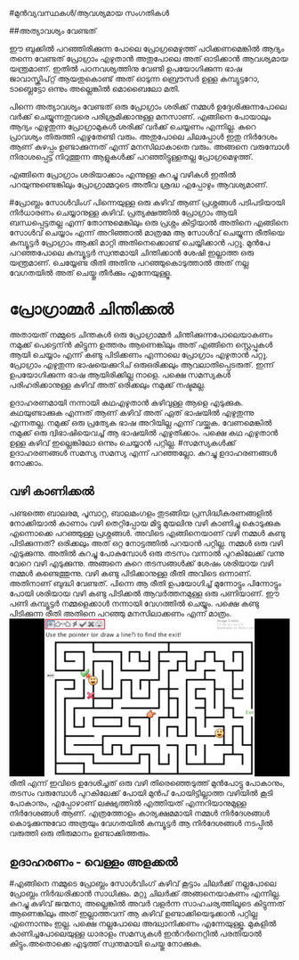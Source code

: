 ﻿#മുൻവ്യവസ്ഥകൾ/ആവശ്യമായ സംഗതികള്‍

##അത്യാവശ്യം വേണ്ടത്

ഈ ബുക്കില്‍ പറഞ്ഞിരിക്കുന്ന പോലെ പ്രോഗ്രമെഴുത്ത് പഠിക്കണമെങ്കില്‍ ആദ്യം തന്നെ വേണ്ടത് പ്രോഗ്രാം എഴുതാന്‍ അതുപോലെ അത് ഓടിക്കാന്‍ ആവശ്യമായ യന്ത്രമാണ്. ഇതില്‍ പഠനവശ്യത്തിനു വേണ്ടി ഉപയോഗിക്കുന്ന ഭാഷ ജാവാസ്ക്രിപ്റ്റ് ആയതുകൊണ്ട്  അത് ഓടുന്ന ബ്രൌസര്‍ ഉള്ള കമ്പ്യുട്ടറോ, ടാബ്ലെട്ടോ ഒന്നും അല്ലെങ്കില്‍ മൊബൈലോ മതി.

പിന്നെ അത്യാവശ്യം വേണ്ടത് ഒരു പ്രോഗ്രാം ശരിക്ക് നമ്മള്‍ ഉദ്ദേശിക്കുന്നപോലെ വര്‍ക്ക്‌ ചെയ്യുന്നതുവരെ പരിശ്രമിക്കാനുള്ള മനസാണ്. എങ്ങിനെ പോയാലും ആദ്യം എഴുതുന്ന പ്രോഗ്രാമുകള്‍ ശരിക്ക് വര്‍ക്ക്‌ ചെയ്യണം എന്നില്ല. കുറെ പ്രാവശ്യം തിരുത്തി എഴുതേണ്ടി വരും. അതുപോലെ ചിലപ്പോള്‍ ഇതു നിര്‍ദേശം ആണ് കുഴപ്പം ഉണ്ടാക്കുന്നത് എന്ന് മനസിലാകാതെ വരും. അങ്ങനെ വരുമ്പോള്‍ നിരാശപ്പെട്ട് നിറുത്തുന്ന ആളുകള്‍ക്ക് പറഞ്ഞിട്ടുള്ളതല്ല പ്രോഗ്രമെഴുത്ത്. 

എങ്ങിനെ പ്രോഗ്രാം ശരിയാക്കാം എന്നുള്ള കുറച്ചു വഴികള്‍ ഇതില്‍ പറയുന്നുണ്ടെങ്കിലും പ്രോഗ്രാമ്മറുടെ അതീവ ശ്രദ്ധ എപ്പോഴും ആവശ്യമാണ്.

#പ്രോബ്ലം സോള്‍വിംഗ്
പിന്നെയുള്ള ഒരു കഴിവ് ആണ് പ്രശ്നങ്ങള്‍ പടിപടിയായി നിര്‍ധാരണം ചെയ്യാനുള്ള കഴിവ്. പ്രത്യക്ഷത്തില്‍ പ്രോഗ്രാം ആയി ബന്ധപ്പെട്ടതല്ല എന്ന് തോന്നുമെങ്കിലും ഒരു പ്രശ്നം കിട്ടിയാല്‍ അതിനെ എങ്ങിനെ സോള്‍വ്‌ ചെയ്യാം എന്ന് അറിഞ്ഞാല്‍ മാത്രമേ ആ സോള്‍വ്‌ ചെയ്യുന്ന രീതിയെ കമ്പ്യൂട്ടര്‍ പ്രോഗ്രാം ആക്കി മാറ്റി അതിനെക്കൊണ്ട് ചെയ്യിക്കാന്‍ പറ്റൂ. മുന്‍പേ പറഞ്ഞപോലെ കമ്പ്യൂട്ടര്‍ സ്വന്തമായി ചിന്തിക്കാന്‍ ശേഷി ഇല്ലാത്ത ഒരു യന്ത്രമാണ്. ചെയ്യേണ്ട രീതി അതിനു പറഞ്ഞുകൊടുത്താല്‍ അത് നല്ല വേഗതയില്‍ അത് ചെയ്തു തീര്‍ക്കും എന്നേയുള്ളൂ.

# പ്രോഗ്രാമ്മര്‍ ചിന്തിക്കല്‍
അതായത് നമ്മുടെ ചിന്തകള്‍ ഒരു പ്രോഗ്രാമ്മര്‍ ചിന്തിക്കുന്നപോലെയാകണം നമുക്ക് പെട്ടെന്ന്‍ കിട്ടുന്ന ഉത്തരം ആണെങ്കിലും അത് എങ്ങിനെ സ്റ്റെപ്പുകള്‍ ആയി ചെയ്യാം എന്ന് കണ്ടു പിടിക്കണം എന്നാലെ പ്രോഗ്രാം എഴുതാന്‍ പറ്റൂ. പ്രോഗ്രാം എഴുതുന്ന ഭാഷയെക്കുറിച് ഒരുഒരിക്കലും ആവലാതിപ്പെടരുത്. ഇന്ന് ഉപയോഗിക്കുന്ന ഭാഷ ആയിരിക്കില്ല നാളെ. പക്ഷെ സമസ്യകള്‍ പരിഹരിക്കാനുള്ള കഴിവ് അത് ഒരിക്കലും നമുക്ക് നഷ്ടമല്ല. 

ഉദാഹരണമായി നന്നായി കഥഎഴുതാന്‍ കഴിവുള്ള ആളെ എടുക്കുക. കഥയുണ്ടാക്കുക എന്നത് ആണ് കഴിവ് അത് ഏത് ഭാഷയില്‍ എഴുതുന്നു എന്നതല്ല. നമുക്ക് ഒരു പ്രത്യേക ഭാഷ അറിയില്ല എന്ന് വയ്ക്കുക. വേണമെങ്കില്‍ നമുക്ക് ഒരു ദ്വിഭാഷിയെവച്ച് ആ ഭാഷയില്‍ എഴുതിക്കാം. പക്ഷെ കഥ എഴുതാന്‍ ഉള്ള കഴിവ് ഇല്ലെങ്കിലോ ഒന്നും ചെയ്യാന്‍ പറ്റില്ല.
#സമസ്യകള്‍ക്ക് ഉദാഹരണങ്ങള്‍
സമസ്യ സമസ്യ എന്ന് പറഞ്ഞല്ലോ. കുറച്ചു ഉദാഹരണങ്ങള്‍ നോക്കാം.
## വഴി കാണിക്കല്‍
പണ്ടത്തെ ബാലരമ, പൂമ്പാറ്റ, ബാലമംഗളം തുടങ്ങിയ പ്രസിദ്ധീകരണങ്ങളില്‍ നോക്കിയാല്‍ കാണാം വഴി തെറ്റിപ്പോയ മിട്ടു മുയലിനു വഴി കാണിച്ചു കൊടുക്കുക എന്നൊക്കെ പറഞ്ഞുള്ള പ്രശ്നങ്ങള്‍. അവിടെ എങ്ങിനെയാണ്‌ വഴി നമ്മള്‍ കണ്ടു പിടിക്കുന്നത്? ഒരിക്കലും അത് ഒറ്റ നോട്ടത്തില്‍ പറയാന്‍ പറ്റില്ല. 
നമ്മള്‍ ഒരു വഴി എടുക്കുന്നു. അതില്‍ കുറച്ചു പോകുമ്പോള്‍ ഒരു തടസം വന്നാല്‍ പുറകിലേക്ക് വന്നു വേറെ വഴി എടുക്കുന്നു. അങ്ങനെ കുറെ തടസങ്ങള്‍ക്ക് ശേഷം ശരിയായ വഴി നമ്മള്‍ കണ്ടെത്തുന്നു. വഴി കണ്ടു പിടിക്കാനുള്ള രീതി അവിടെ ഒന്നാണ്. അതിനാണ് ബുദ്ധി വേണ്ടത്.  പിന്നെ ആ രീതി ഉപയോഗിച്ച് മുന്നോട്ടും പിന്നോട്ടും പോയി ശരിയായ വഴി കണ്ടു പിടിക്കല്‍ ആവര്‍ത്തനമുള്ള ഒരു പണിയാണ്. ഈ പണി കമ്പ്യൂട്ടര്‍ നമ്മളെക്കാള്‍ നന്നായി വേഗത്തില്‍ ചെയ്യും. പക്ഷെ കണ്ടു പിടിക്കുന്ന രീതി അതിനെ പറഞ്ഞു മനസിലാക്കണം എന്ന് മാത്രം. 
![ഒരു വഴി കണ്ടു പിടിക്കുന്ന കളിയുടെ ചിത്രം](images/ch03/maze.jpg)
രീതി എന്ന് ഇവിടെ ഉദേശിച്ചത് ഒരു വഴി തിരെഞ്ഞെടുത്ത് മുന്‍പോട്ടു പോകാനും, തടസം വരുമ്പോള്‍ പുറകിലേക്ക് പോയി മുന്‍പ് പോയിട്ടില്ലാത്ത വഴിയില്‍ കൂടി പോകാനും, എപ്പോഴാണ് ലക്ഷ്യത്തില്‍ എത്തിയത് എന്നറിയാനുമുള്ള നിര്‍ദേശങ്ങള്‍ ആണ്. എത്രത്തോളം കാര്യക്ഷമമായി നമ്മള്‍ നിര്‍ദേശങ്ങള്‍ കൊടുക്കുന്നുവോ അത്രയും വേഗതയില്‍ കമ്പ്യൂട്ടര്‍ ആ നിര്‍ദേശങ്ങള്‍ നടപ്പില്‍ വരുത്തി ഒരു തീരുമാനം ഉണ്ടാക്കിത്തരും.
## ഉദാഹരണം - വെള്ളം അളക്കല്‍
#എങ്ങിനെ നമ്മുടെ പ്രോബ്ലം സോള്‍വിംഗ് കഴിവ് കൂട്ടാം
ചിലര്‍ക്ക് നല്ലപോലെ പ്രോബ്ലം നിര്‍ദ്ധരിക്കാന്‍ സാധിക്കും. മറ്റു ചിലര്‍ക്ക് അങ്ങനെയാകണം എന്നില്ല. കുറച്ചു കഴിവ് ജന്മനാ, അല്ലെങ്കില്‍ അവര്‍ വളര്‍ന്ന സാഹചര്യത്തിലൂടെ കിട്ടുന്നത് ആണെങ്കിലും അത് ഇല്ലാത്തവന് ആ കഴിവ് ഉണ്ടാക്കിയെടുക്കാന്‍ പറ്റില്ല എന്നൊന്നും ഇല്ല. പക്ഷെ നല്ലപോലെ അദ്ധ്വാനിക്കണം എന്നേയുള്ളൂ. മുകളില്‍ കാണിച്ചപോലെയുള്ള ധാരാളം സമസ്യകള്‍ ഇന്‍റര്‍നെറ്റില്‍ പരതിയാല്‍ കിട്ടും.അതൊക്കെ എടുത്ത് സ്വന്തമായി ചെയ്തു നോക്കുക.
